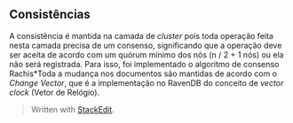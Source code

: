 
## Consistências
A consistência é mantida na camada de *cluster* pois toda operação feita nesta camada precisa de um consenso, significando que a operação deve ser aceita de acordo com um quórum mínimo dos nós (n / 2  + 1 nós) ou ela não será registrada. Para isso, foi implementado o algoritmo de consenso Rachis*Toda a mudança nos documentos são mantidas de acordo com o *Change Vector*, que é a implementação no RavenDB do conceito de *vector clock* (Vetor de Relógio).


> Written with [StackEdit](https://stackedit.io/).
<!--stackedit_data:
eyJoaXN0b3J5IjpbLTE0MzQwMDMzNTMsLTE0OTE1OTQzNDAsLT
Q2Nzg5NDUsLTE2MTAxMDYyNSwtMTQ5MTUxNjAzOSwtMTY4MDY5
MjI2NiwxNzgzNTExNjI4LC03NzgxMzM4ODQsLTI4NzAwMzE3NF
19
-->